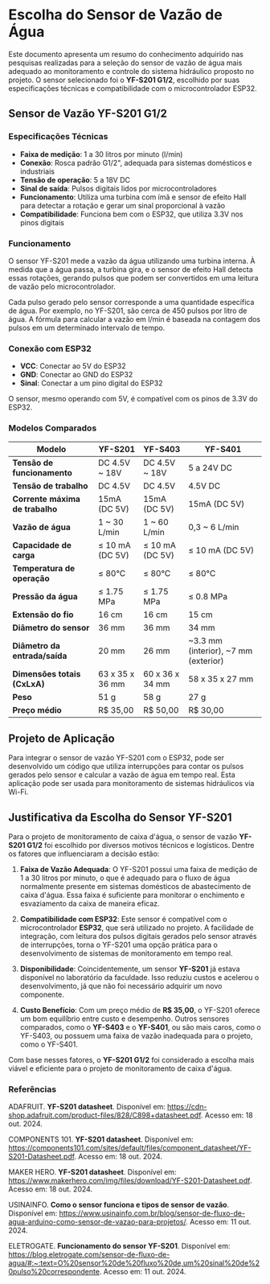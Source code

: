 # Escolha do Sensor de Vazão de Água

Este documento apresenta um resumo do conhecimento adquirido nas pesquisas realizadas para a seleção do sensor de vazão de água mais adequado ao monitoramento e controle do sistema hidráulico proposto no projeto. O sensor selecionado foi o **YF-S201 G1/2**, escolhido por suas especificações técnicas e compatibilidade com o microcontrolador ESP32.

## Sensor de Vazão YF-S201 G1/2

### Especificações Técnicas
- **Faixa de medição**: 1 a 30 litros por minuto (l/min)
- **Conexão**: Rosca padrão G1/2", adequada para sistemas domésticos e industriais
- **Tensão de operação**: 5 a 18V DC
- **Sinal de saída**: Pulsos digitais lidos por microcontroladores
- **Funcionamento**: Utiliza uma turbina com ímã e sensor de efeito Hall para detectar a rotação e gerar um sinal proporcional à vazão
- **Compatibilidade**: Funciona bem com o ESP32, que utiliza 3.3V nos pinos digitais

### Funcionamento
O sensor YF-S201 mede a vazão da água utilizando uma turbina interna. À medida que a água passa, a turbina gira, e o sensor de efeito Hall detecta essas rotações, gerando pulsos que podem ser convertidos em uma leitura de vazão pelo microcontrolador.

Cada pulso gerado pelo sensor corresponde a uma quantidade específica de água. Por exemplo, no YF-S201, são cerca de 450 pulsos por litro de água. A fórmula para calcular a vazão em l/min é baseada na contagem dos pulsos em um determinado intervalo de tempo.

### Conexão com ESP32
- **VCC**: Conectar ao 5V do ESP32
- **GND**: Conectar ao GND do ESP32
- **Sinal**: Conectar a um pino digital do ESP32

O sensor, mesmo operando com 5V, é compatível com os pinos de 3.3V do ESP32.

### Modelos Comparados
| **Modelo**  | **YF-S201**          | **YF-S403**        | **YF-S401**        |
|-------------|----------------------|--------------------|--------------------|
| **Tensão de funcionamento** | DC 4.5V ~ 18V      | DC 4.5V ~ 18V      | 5 a 24V DC         |
| **Tensão de trabalho**       | DC 4.5V            | DC 4.5V            | 4.5V DC            |
| **Corrente máxima de trabalho** | 15mA (DC 5V)      | 15mA (DC 5V)       | 15mA (DC 5V)       |
| **Vazão de água**            | 1 ~ 30 L/min       | 1 ~ 60 L/min       | 0,3 ~ 6 L/min      |
| **Capacidade de carga**      | ≤ 10 mA (DC 5V)    | ≤ 10 mA (DC 5V)    | ≤ 10 mA (DC 5V)    |
| **Temperatura de operação**  | ≤ 80°C             | ≤ 80°C             | ≤ 80°C             |
| **Pressão da água**          | ≤ 1.75 MPa         | ≤ 1.75 MPa         | ≤ 0.8 MPa          |
| **Extensão do fio**          | 16 cm              | 16 cm              | 15 cm              |
| **Diâmetro do sensor**       | 36 mm              | 36 mm              | 34 mm              |
| **Diâmetro da entrada/saída** | 20 mm              | 26 mm              | ~3.3 mm (interior), ~7 mm (exterior) |
| **Dimensões totais (CxLxA)** | 63 x 35 x 36 mm    | 60 x 36 x 34 mm    | 58 x 35 x 27 mm    |
| **Peso**                     | 51 g               | 58 g               | 27 g               |
| **Preço médio**              | R$ 35,00           | R$ 50,00           | R$ 30,00           |


## Projeto de Aplicação
Para integrar o sensor de vazão YF-S201 com o ESP32, pode ser desenvolvido um código que utiliza interrupções para contar os pulsos gerados pelo sensor e calcular a vazão de água em tempo real. Esta aplicação pode ser usada para monitoramento de sistemas hidráulicos via Wi-Fi.

## Justificativa da Escolha do Sensor YF-S201

Para o projeto de monitoramento de caixa d'água, o sensor de vazão **YF-S201 G1/2** foi escolhido por diversos motivos técnicos e logísticos. Dentre os fatores que influenciaram a decisão estão:

1. **Faixa de Vazão Adequada**: O YF-S201 possui uma faixa de medição de 1 a 30 litros por minuto, o que é adequado para o fluxo de água normalmente presente em sistemas domésticos de abastecimento de caixa d'água. Essa faixa é suficiente para monitorar o enchimento e esvaziamento da caixa de maneira eficaz.
   
2. **Compatibilidade com ESP32**: Este sensor é compatível com o microcontrolador **ESP32**, que será utilizado no projeto. A facilidade de integração, com leitura dos pulsos digitais gerados pelo sensor através de interrupções, torna o YF-S201 uma opção prática para o desenvolvimento de sistemas de monitoramento em tempo real.
   
3. **Disponibilidade**: Coincidentemente, um sensor **YF-S201** já estava disponível no laboratório da faculdade. Isso reduziu custos e acelerou o desenvolvimento, já que não foi necessário adquirir um novo componente.

4. **Custo Benefício**: Com um preço médio de **R$ 35,00**, o YF-S201 oferece um bom equilíbrio entre custo e desempenho. Outros sensores comparados, como o **YF-S403** e o **YF-S401**, ou são mais caros, como o YF-S403, ou possuem uma faixa de vazão inadequada para o projeto, como o YF-S401.

Com base nesses fatores, o **YF-S201 G1/2** foi considerado a escolha mais viável e eficiente para o projeto de monitoramento de caixa d'água.

### Referências

ADAFRUIT. **YF-S201 datasheet**. Disponível em: <https://cdn-shop.adafruit.com/product-files/828/C898+datasheet.pdf>. Acesso em: 18 out. 2024.

COMPONENTS 101. **YF-S201 datasheet**. Disponível em: <https://components101.com/sites/default/files/component_datasheet/YF-S201-Datasheet.pdf>. Acesso em: 18 out. 2024.

MAKER HERO. **YF-S201 datasheet**. Disponível em: <https://www.makerhero.com/img/files/download/YF-S201-Datasheet.pdf>. Acesso em: 18 out. 2024.

USINAINFO. **Como o sensor funciona e tipos de sensor de vazão**. Disponível em: <https://www.usinainfo.com.br/blog/sensor-de-fluxo-de-agua-arduino-como-sensor-de-vazao-para-projetos/>. Acesso em: 11 out. 2024.

ELETROGATE. **Funcionamento do sensor YF-S201**. Disponível em: <https://blog.eletrogate.com/sensor-de-fluxo-de-agua/#:~:text=O%20sensor%20de%20fluxo%20de,um%20sinal%20de%20pulso%20correspondente>. Acesso em: 11 out. 2024.
